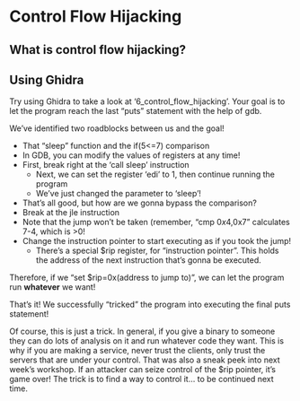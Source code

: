 # Control Flow Hijacking

## What is control flow hijacking?

## Using Ghidra

Try using Ghidra to take a look at ‘6\_control\_flow\_hijacking’. Your goal is to let the program reach the last “puts” statement with the help of gdb.

We’ve identified two roadblocks between us and the goal!

* That “sleep” function and the if\(5&lt;=7\) comparison
* In GDB, you can modify the values of registers at any time!
* First, break right at the ‘call sleep’ instruction
  * Next, we can set the register ‘edi’ to 1, then continue running the program
  * We’ve just changed the parameter to ‘sleep’!
* That’s all good, but how are we gonna bypass the comparison?
* Break at the jle instruction
* Note that the jump won’t be taken \(remember, “cmp $0x4,$0x7” calculates 7-4, which is &gt;0!
* Change the instruction pointer to start executing as if you took the jump!
  * There’s a special $rip register, for “instruction pointer”. This holds the address of the next instruction that’s gonna be executed.

Therefore, if we “set $rip=0x\(address to jump to\)”, we can let the program run **whatever** we want!

That’s it! We successfully “tricked” the program into executing the final puts statement!

Of course, this is just a trick. In general, if you give a binary to someone they can do lots of analysis on it and run whatever code they want. This is why if you are making a service, never trust the clients, only trust the servers that are under your control. That was also a sneak peek into next week’s workshop. If an attacker can seize control of the $rip pointer, it’s game over! The trick is to find a way to control it… to be continued next time.

